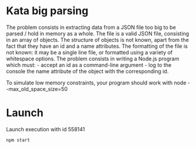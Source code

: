 # Kata big parsing

The problem consists in extracting data from a JSON file too big to be parsed / hold in memory as a whole.
The file is a valid JSON file, consisting in an array of objects. The structure of objects is not known, apart from the fact that they have an id and a name attributes.
The formatting of the file is not known: it may be a single line file, or formatted using a variety of whitespace options.
The problem consists in writing a Node.js program which must:
    - accept an id as a command-line argument
    - log to the console the name attribute of the object with the corresponding id.

To simulate low memory constraints, your program should work with node --max_old_space_size=50

# Launch

Launch execution with id 558141

    npm start

